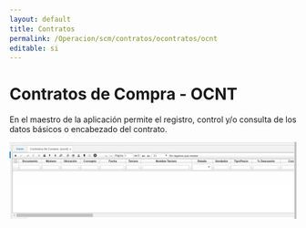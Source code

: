 ```yaml
---
layout: default
title: Contratos
permalink: /Operacion/scm/contratos/ocontratos/ocnt
editable: si
---
```


# Contratos de Compra - OCNT

En el maestro de la aplicación permite el registro, control y/o consulta de los datos básicos o encabezado del contrato.  

![](ocnt1.png)



